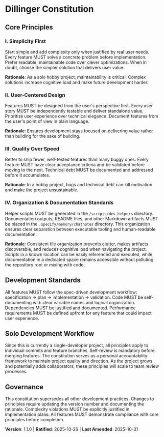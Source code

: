 <!--
Sync Impact Report:
- Version change: 1.0.0 → 1.1.0
- Modified principles: None
- Added sections: IV. Organization & Documentation Standards
- Removed sections: None
- Templates requiring updates: ✅ All templates remain aligned
- Follow-up TODOs: None
-->

# Dillinger Constitution

## Core Principles

### I. Simplicity First
Start simple and add complexity only when justified by real user needs. Every feature MUST solve a concrete problem before implementation. Prefer readable, maintainable code over clever optimizations. When in doubt, choose the simpler solution that delivers user value.

**Rationale**: As a solo hobby project, maintainability is critical. Complex solutions increase cognitive load and make future development harder.

### II. User-Centered Design
Features MUST be designed from the user's perspective first. Every user story MUST be independently testable and deliver standalone value. Prioritize user experience over technical elegance. Document features from the user's point of view in plain language.

**Rationale**: Ensures development stays focused on delivering value rather than building for the sake of building.

### III. Quality Over Speed
Better to ship fewer, well-tested features than many buggy ones. Every feature MUST have clear acceptance criteria and be validated before moving to the next. Technical debt MUST be documented and addressed before it accumulates.

**Rationale**: In a hobby project, bugs and technical debt can kill motivation and make the project unsustainable.

### IV. Organization & Documentation Standards
Helper scripts MUST be generated in the `/scripts/dev_helpers` directory. Documentation outputs, README files, and other Markdown artifacts MUST be placed in the `.specify/memory/chatnotes` directory. This organization ensures clear separation between executable tooling and human-readable documentation.

**Rationale**: Consistent file organization prevents clutter, makes artifacts discoverable, and reduces cognitive load when navigating the project. Scripts in a known location can be easily referenced and executed, while documentation in a dedicated space remains accessible without polluting the repository root or mixing with code.

## Development Standards

All features MUST follow the spec-driven development workflow: specification → plan → implementation → validation. Code MUST be self-documenting with clear variable names and logical organization. Dependencies MUST be justified and documented. Performance requirements MUST be defined upfront for any feature that could impact user experience.

## Solo Development Workflow

Since this is currently a single-developer project, all principles apply to individual commits and feature branches. Self-review is mandatory before merging features. The constitution serves as a personal accountability framework to maintain project quality and direction. As the project grows and potentially adds collaborators, these principles will scale to team review processes.

## Governance

This constitution supersedes all other development practices. Changes to principles require updating the version number and documenting the rationale. Complexity violations MUST be explicitly justified in implementation plans. All features MUST demonstrate compliance with core principles before completion.

**Version**: 1.1.0 | **Ratified**: 2025-10-26 | **Last Amended**: 2025-10-31
